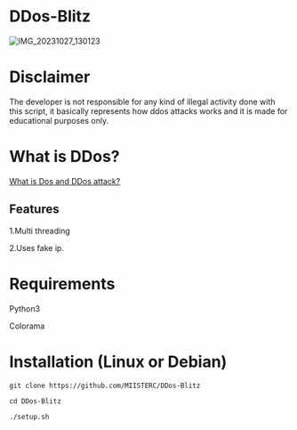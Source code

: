 # DDos-Blitz
![IMG_20231027_130123](https://github.com/MIISTERC/DDos-Blitz/assets/130668957/87d35a4c-436e-40eb-8e68-c8f3f3d72967)
# Disclaimer
The developer is not responsible for any kind of illegal activity done with this script, it basically represents how ddos attacks works and it is made for educational purposes only.
# What is DDos?
[What is Dos and DDos attack?](https://en.m.wikipedia.org/wiki/Denial-of-service_attack)
## Features 
1.Multi threading

2.Uses fake ip.

# Requirements
Python3


Colorama

# Installation (Linux or Debian)
```
git clone https://github.com/MIISTERC/DDos-Blitz

cd DDos-Blitz

./setup.sh
```

